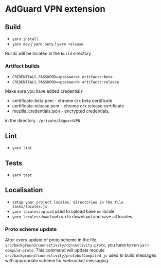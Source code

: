 # AdGuard VPN extension

## Build
* `yarn install`
* `yarn dev` / `yarn beta` / `yarn release`

Builds will be located in the `build` directory

### Artifact builds
* `CREDENTIALS_PASSWORD=<password> artifacts:beta`
* `CREDENTIALS_PASSWORD=<password> artifacts:release`

Make sure you have added credentials

* certificate-beta.pem - chrome crx beta certificate
* certificate-release.pem - chrome crx release certificate
* mozilla_credentials.json - encrypted credentials,

in the directory `./private/AdguardVPN`

## Lint
* `yarn lint`

## Tests
* `yarn test`

## Localisation
* `setup your project locales, directories in the file tasks/locales.js`
* `yarn locales:upload` used to upload base `en` locale
* `yarn locales:download` run to download and save all locales

### Proto scheme update
After every update of proto scheme in the file `src/background/connectivity/connectivity.proto`,
you have to run `yarn compile-proto`.
This command will update module `src/background/connectivity/protobufCompiled.js` used to build messages
with appropriate scheme for websocket messaging.
